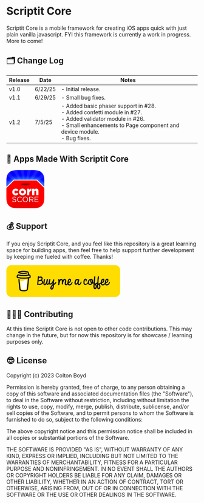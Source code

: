 # Scriptit Core

Scriptit Core is a mobile framework for creating iOS apps quick with just plain vanilla javascript. FYI this framework is currently a work in progress. More to come!

## 🗂️ Change Log 

| Release | Date | Notes |
|----------|----------|----------|
| v1.0  | 6/22/25  | - Initial release. |
| v1.1  | 6/29/25  | - Small bug fixes. |
| v1.2  | 7/5/25   | - Added basic phaser support in #28. <br> - Added confetti module in #27. <br> - Added validator module in #26. <br> - Small enhancements to Page component and device module. <br> - Bug fixes. |

## 🔨 Apps Made With Scriptit Core

<a href="https://apps.apple.com/us/app/corn-score/id6446418989">
  <img src="Images/corn-score.png" alt="corn-score-app-icon" width=100, height=100>
</a>

## 💰 Support

If you enjoy Scriptit Core, and you feel like this repository is a great learning space for building apps, then feel free to help support further development by keeping me fueled with coffee. Thanks!

<a href="https://buymeacoffee.com/cobocombo">
  <img src="Images/bmc-button.png" alt="Alt Text" width="300">
</a>

## 🧑🏻‍💻 Contributing

At this time Scriptit Core is not open to other code contributions. This may change in the future, but for now this repository is for showcase / learning purposes only.

## 😎 License
Copyright (c) 2023 Colton Boyd

Permission is hereby granted, free of charge, to any person obtaining a copy of this software and associated documentation files (the "Software"), to deal in the Software without restriction, including without limitation the rights to use, copy, modify, merge, publish, distribute, sublicense, and/or sell copies of the Software, and to permit persons to whom the Software is furnished to do so, subject to the following conditions:

The above copyright notice and this permission notice shall be included in all copies or substantial portions of the Software.

THE SOFTWARE IS PROVIDED "AS IS", WITHOUT WARRANTY OF ANY KIND, EXPRESS OR IMPLIED, INCLUDING BUT NOT LIMITED TO THE WARRANTIES OF MERCHANTABILITY, FITNESS FOR A PARTICULAR PURPOSE AND NONINFRINGEMENT. IN NO EVENT SHALL THE AUTHORS OR COPYRIGHT HOLDERS BE LIABLE FOR ANY CLAIM, DAMAGES OR OTHER LIABILITY, WHETHER IN AN ACTION OF CONTRACT, TORT OR OTHERWISE, ARISING FROM, OUT OF OR IN CONNECTION WITH THE SOFTWARE OR THE USE OR OTHER DEALINGS IN THE SOFTWARE.